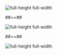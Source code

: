 <!-- .slide: class="sfeir-basic-slide" -->
<img alt="full-height full-width" src="assets/images/school/navigation/home.png">

##==##

<!-- .slide: class="sfeir-basic-slide" -->
<img alt="full-height full-width" src="assets/images/school/navigation/peoples.png">

##==##

<!-- .slide: class="sfeir-basic-slide" -->
<img alt="full-height full-width" src="assets/images/school/navigation/edit.png">


